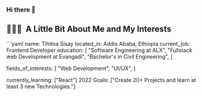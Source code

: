 ### Hi there 👋

<!--
**Tihitna-22/Tihitna-22** is a ✨ _special_ ✨ repository because its `README.md` (this file) appears on your GitHub profile.

Here are some ideas to get you started:

- 🌱 I’m currently learning Software engineering at ALX
- 👯 I’m looking to collaborate on ...
- 💬 Ask me about ...
- 📫 How to reach me: ...
- 😄 Pronouns: ...
- ⚡ Fun fact: ...
-->
<h2> 👨🏻‍💻 &nbsp;A Little Bit About Me and My Interests</h2>
```yaml
name: Tihitna Sisay
located_in: Addis Ababa, Ethiopia
current_job: Frontend Developer
education:
  [
    "Software Engineering at ALX",
    "Fullstack web Development at Evangadi",
    "Bachelor's in Civil Engineering",
  ]

fields_of_interests:
  [
    "Web Development",
    "UI/UX",
      ]
  
currently_learning: ["React"]
2022 Goals: ["Create 20+ Projects and learn at least 3 new Technologies."]
```
